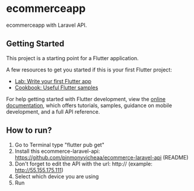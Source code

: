 # ecommerceapp

ecommerceapp with Laravel API.

## Getting Started

This project is a starting point for a Flutter application.

A few resources to get you started if this is your first Flutter project:

- [Lab: Write your first Flutter app](https://docs.flutter.dev/get-started/codelab)
- [Cookbook: Useful Flutter samples](https://docs.flutter.dev/cookbook)

For help getting started with Flutter development, view the
[online documentation](https://docs.flutter.dev/), which offers tutorials,
samples, guidance on mobile development, and a full API reference.

## How to run?
1. Go to Terminal type "flutter pub get"
2. Install this ecommerce-laravel-api: https://github.com/pinmonyvicheaa/ecommerce-laravel-api (README)
3. Don't forget to edit the API with the url: http:// (example: http://55.155.175.111)
4. Select which device you are using
5. Run
